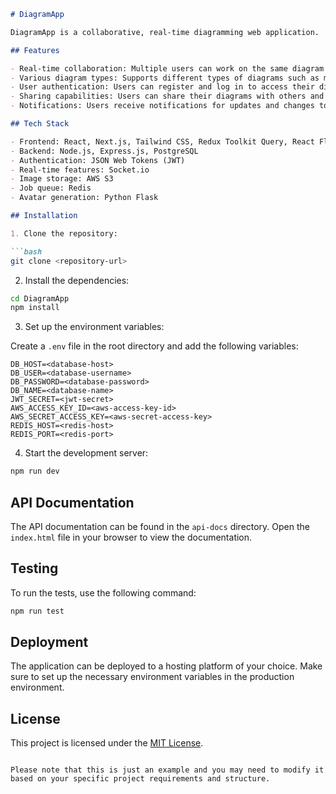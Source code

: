 

```markdown
# DiagramApp

DiagramApp is a collaborative, real-time diagramming web application.

## Features

- Real-time collaboration: Multiple users can work on the same diagram simultaneously.
- Various diagram types: Supports different types of diagrams such as mind maps, flow charts, and marketing automation diagrams.
- User authentication: Users can register and log in to access their diagrams.
- Sharing capabilities: Users can share their diagrams with others and collaborate on them.
- Notifications: Users receive notifications for updates and changes to shared diagrams.

## Tech Stack

- Frontend: React, Next.js, Tailwind CSS, Redux Toolkit Query, React Flow
- Backend: Node.js, Express.js, PostgreSQL
- Authentication: JSON Web Tokens (JWT)
- Real-time features: Socket.io
- Image storage: AWS S3
- Job queue: Redis
- Avatar generation: Python Flask

## Installation

1. Clone the repository:

```bash
git clone <repository-url>
```

2. Install the dependencies:

```bash
cd DiagramApp
npm install
```

3. Set up the environment variables:

Create a `.env` file in the root directory and add the following variables:

```
DB_HOST=<database-host>
DB_USER=<database-username>
DB_PASSWORD=<database-password>
DB_NAME=<database-name>
JWT_SECRET=<jwt-secret>
AWS_ACCESS_KEY_ID=<aws-access-key-id>
AWS_SECRET_ACCESS_KEY=<aws-secret-access-key>
REDIS_HOST=<redis-host>
REDIS_PORT=<redis-port>
```

4. Start the development server:

```bash
npm run dev
```

## API Documentation

The API documentation can be found in the `api-docs` directory. Open the `index.html` file in your browser to view the documentation.

## Testing

To run the tests, use the following command:

```bash
npm run test
```

## Deployment

The application can be deployed to a hosting platform of your choice. Make sure to set up the necessary environment variables in the production environment.

## License

This project is licensed under the [MIT License](LICENSE).
```

Please note that this is just an example and you may need to modify it based on your specific project requirements and structure.